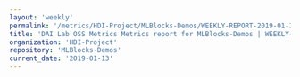 ```yaml
---
layout: 'weekly'
permalink: '/metrics/HDI-Project/MLBlocks-Demos/WEEKLY-REPORT-2019-01-13'
title: 'DAI Lab OSS Metrics Metrics report for MLBlocks-Demos | WEEKLY-REPORT-2019-01-13'
organization: 'HDI-Project'
repository: 'MLBlocks-Demos'
current_date: '2019-01-13'
---
```

